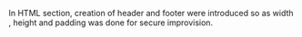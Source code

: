 In HTML section, creation of header and footer were introduced so as width , height and padding was done for secure improvision.
